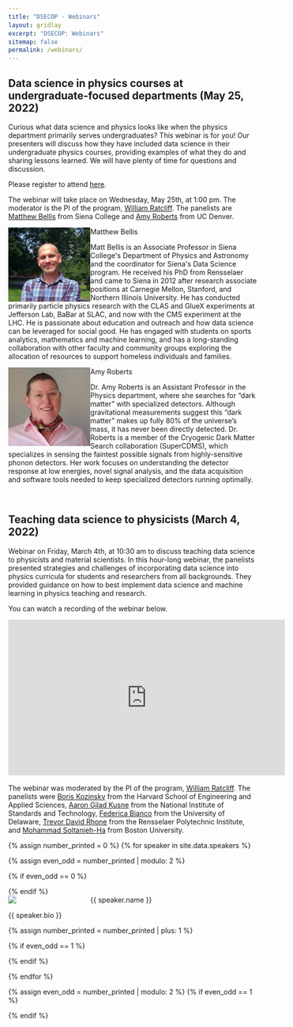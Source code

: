 ```yaml
---
title: "DSECOP - Webinars"
layout: gridlay
excerpt: "DSECOP: Webinars"
sitemap: false
permalink: /webinars/
---
```


## Data science in physics courses at undergraduate-focused departments (May 25, 2022) <a name="webinar"></a>

Curious what data science and physics looks like when the physics department primarily serves undergraduates? This webinar is for you! Our presenters will discuss how they have included data science in their undergraduate physics courses, providing examples of what they do and sharing lessons learned. We will have plenty of time for questions and discussion.

Please register to attend [here](https://umd.zoom.us/meeting/register/tJMtcuuupzwjG9cdXAuqNSgrpqPkFyrpLy5u).

The webinar will take place on Wednesday, May 25th, at 1:00 pm. The moderator is the PI of the program, [William Ratcliff](https://www.nist.gov/people/william-d-ratcliff). The panelists are [Matthew Bellis](https://www.siena.edu/faculty-and-staff/person/matthew-bellis/) from Siena College and [Amy Roberts](https://clas.ucdenver.edu/physics/amy-roberts-phd) from UC Denver. 

<div class="row">

<div class="col-sm-6 clearfix">
 <div class="well">
  <pubtit>Matthew Bellis</pubtit>
  <img src="/images/eventpic/bellis.jpg" class="img-responsive" width="33%" style="float: left" />
  <p>Matt Bellis is an Associate Professor in Siena College's Department of Physics and Astronomy and the coordinator for Siena's Data Science program. He received his PhD from Rensselaer and came to Siena in 2012 after research associate positions at Carnegie Mellon, Stanford, and Northern Illinois University. He has conducted primarily particle physics research with the CLAS and GlueX experiments at Jefferson Lab, BaBar at SLAC, and now with the CMS experiment at the LHC. He is passionate about education and outreach and how data science can be leveraged for social good. He has engaged with students on sports analytics, mathematics and machine learning, and has a long-standing collaboration with other faculty and community groups exploring the allocation of resources to support homeless individuals and families. 
</p>
 </div>
</div>

<div class="col-sm-6 clearfix">
 <div class="well">
  <pubtit>Amy Roberts</pubtit>
  <img src="/images/eventpic/roberts.jpg" class="img-responsive" width="33%" style="float: left" />
  <p>Dr. Amy Roberts is an Assistant Professor in the Physics department, where she searches for “dark matter” with specialized detectors.  Although gravitational measurements suggest this “dark matter” makes up fully 80% of the universe’s mass, it has never been directly detected.  Dr. Roberts is a member of the Cryogenic Dark Matter Search collaboration (SuperCDMS), which specializes in sensing the faintest possible signals from highly-sensitive phonon detectors.  Her work focuses on understanding the detector response at low energies, novel signal analysis, and the data acquisition and software tools needed to keep specialized detectors running optimally.</p>
 </div>
</div>

</div>

<p> &nbsp; </p>

## Teaching data science to physicists (March 4, 2022) <a name="webinar"></a>

Webinar on Friday, March 4th, at 10:30 am to discuss teaching data science to physicists and material scientists. In this hour-long webinar, the panelists presented strategies and challenges of incorporating data science into physics curricula for students and researchers from all backgrounds. They provided guidance on how to best implement data science and machine learning in physics teaching and research.

You can watch a recording of the webinar below.

<iframe width="560" height="315" src="https://www.youtube.com/embed/TNLaVmLV6mw" title="YouTube video player" frameborder="0" allow="accelerometer; autoplay; clipboard-write; encrypted-media; gyroscope; picture-in-picture" allowfullscreen></iframe>

The webinar was moderated by the PI of the program, [William Ratcliff](https://www.nist.gov/people/william-d-ratcliff). The panelists were [Boris Kozinsky](https://bkoz.seas.harvard.edu/people/boris-kozinsky) from the Harvard School of Engineering and Applied Sciences, [Aaron Gilad Kusne](https://www.nist.gov/people/aaron-gilad-kusne) from the National Institute of Standards and Technology, [Federica Bianco](http://fbb.space/) from the University of Delaware, [Trevor David Rhone](https://science.rpi.edu/physics/faculty/trevor-rhone) from the Rensselaer Polytechnic Institute, and [Mohammad Soltanieh-Ha](https://www.bu.edu/questrom/profile/mohammad-soltanieh-ha/) from Boston University.


{% assign number_printed = 0 %}
{% for speaker in site.data.speakers %}

{% assign even_odd = number_printed | modulo: 2 %}

{% if even_odd == 0 %}
<div class="row">
{% endif %}

<div class="col-sm-6 clearfix">
 <div class="well">
  <pubtit>{{ speaker.name }}</pubtit>
  <img src="{{ site.url }}{{ site.baseurl }}/images/eventpic/{{ speaker.photo }}" class="img-responsive" width="33%" style="float: left" />
  <p>{{ speaker.bio }}</p>
 </div>
</div>

{% assign number_printed = number_printed | plus: 1 %}

{% if even_odd == 1 %}
</div>
{% endif %}

{% endfor %}

{% assign even_odd = number_printed | modulo: 2 %}
{% if even_odd == 1 %}
</div>
{% endif %}

<p> &nbsp; </p>